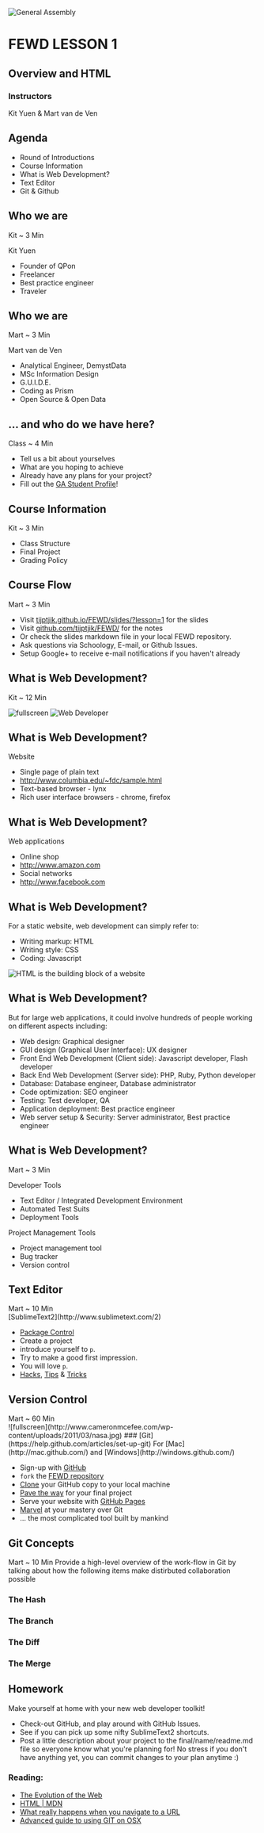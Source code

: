![General Assembly](assets/images/ga.png)
# FEWD LESSON 1

## Overview and HTML

### Instructors
Kit Yuen & Mart van de Ven 



## Agenda

* Round of Introductions
* Course Information
* What is Web Development?
* Text Editor
* Git & Github




## Who we are
<aside class="notes">Kit ~ 3 Min</aside>

Kit Yuen

* Founder of QPon
* Freelancer
* Best practice engineer
* Traveler



## Who we are
<aside class="notes">Mart ~ 3 Min</aside>

Mart van de Ven

* Analytical Engineer, DemystData
* MSc Information Design
* G.U.I.D.E.
* Coding as Prism
* Open Source & Open Data



## ... and who do we have here?
<aside class="notes">Class ~ 4 Min</aside>

* Tell us a bit about yourselves
* What are you hoping to achieve
* Already have any plans for your project?
* Fill out the [GA Student Profile](https://generalassembly.wufoo.com/forms/k4k4r7/)!



## Course Information
<aside class="notes">Kit ~ 3 Min</aside>

* Class Structure
* Final Project
* Grading Policy



## Course Flow
<aside class="notes">Mart ~ 3 Min</aside>

* Visit [tijptjik.github.io/FEWD/slides/?lesson=1](http://tijptjik.github.io/FEWD/slides/?lesson=1) for the slides
* Visit [github.com/tijptjik/FEWD/](https://github.com/tijptjik/FEWD/blob/gh-pages/lesson1/slides.md) for the notes
* Or check the slides markdown file in your local FEWD repository.  
* Ask questions via Schoology, E-mail, or Github Issues.
* Setup Google+ to receive e-mail notifications if you haven't already



## What is Web Development?
<aside class="notes">Kit ~ 12 Min</aside>

![fullscreen](http://ankitsahay.com/wp-content/uploads/2013/06/The.Matrix.glmatrix.31.png)
![Web Developer](../assets/images/web-developer.jpg)



## What is Web Development?
<aside class="notes"></aside>

Website

* Single page of plain text
* http://www.columbia.edu/~fdc/sample.html
* Text-based browser - lynx
* Rich user interface browsers - chrome, firefox



## What is Web Development?
<aside class="notes"></aside>

Web applications

* Online shop
* http://www.amazon.com 
* Social networks
* http://www.facebook.com



## What is Web Development?
<aside class="notes"></aside>

For a static website, web development can simply refer to:

* Writing markup: HTML
* Writing style: CSS
* Coding: Javascript

![HTML is the building block of a website](../assets/images/web_blocks.gif)



## What is Web Development?
<aside class="notes"></aside>

But for large web applications, it could involve hundreds of people working on different aspects including:

* Web design: Graphical designer
* GUI design (Graphical User Interface): UX designer
* Front End Web Development (Client side): Javascript developer, Flash developer
* Back End Web Development (Server side): PHP, Ruby, Python developer
* Database: Database engineer, Database administrator
* Code optimization: SEO engineer
* Testing: Test developer, QA
* Application deployment: Best practice engineer
* Web server setup & Security: Server administrator, Best practice engineer



## What is Web Development?
<aside class="notes">Mart ~ 3 Min</aside>

Developer Tools

* Text Editor / Integrated Development Environment
* Automated Test Suits
* Deployment Tools

Project Management Tools

* Project management tool
* Bug tracker
* Version control



## Text Editor
<aside class="notes">Mart ~ 10 Min</aside>
[SublimeText2](http://www.sublimetext.com/2)

* [Package Control](http://wbond.net/sublime_packages/package_control/installation)
* Create a project
* introduce yourself to `p`.
* Try to make a good first impression.
* You will love `p`.
* [Hacks](http://hexlator.blogspot.hk/2013/05/best-sublime-text-2-tips-tricks-hacks.html), [Tips](http://net.tutsplus.com/articles/news/perfect-workflow-in-sublime-text-free-course/) & [Tricks](http://net.tutsplus.com/tutorials/tools-and-tips/sublime-text-2-tips-and-tricks/)




## Version Control
<aside class="notes">Mart ~ 60 Min</aside>
![fullscreen](http://www.cameronmcefee.com/wp-content/uploads/2011/03/nasa.jpg)
### [Git](https://help.github.com/articles/set-up-git)
For [Mac](http://mac.github.com/) and [Windows](http://windows.github.com/)

* Sign-up with [GitHub](https://github.com/signup/free)
* `fork` the [FEWD repository](https://github.com/tijptjik/FEWD)
* [Clone](http://support.fastpdfkit.com/kb/how-to/how-to-clone-from-github) your GitHub copy to your local machine
* [Pave the way](https://help.github.com/articles/making-changes) for your final project
* Serve your website with [GitHub Pages](https://help.github.com/articles/creating-project-pages-manually)
* [Marvel](https://github.com/) at your mastery over Git
* ... the most complicated tool built by mankind



## Git Concepts
<aside class="notes">Mart ~ 10 Min
Provide a high-level overview of the work-flow in Git by talking about how the following items make distirbuted collaboration possible</aside>

### The Hash
### The Branch
### The Diff
### The Merge



## Homework
<aside class="notes"></aside>

Make yourself at home with your new web developer toolkit! 

* Check-out GitHub, and play around with GitHub Issues.
* See if you can pick up some nifty SublimeText2 shortcuts.
* Post a little description about your project to the final/name/readme.md file so everyone know what you're planning for! No stress if you don't have anything yet, you can commit changes to your plan anytime :)

### Reading:

* [The Evolution of the Web](http://www.evolutionoftheweb.com/?hl=en)
* [HTML | MDN](https://developer.mozilla.org/en-US/docs/HTML)
* [What really happens when you navigate to a URL](http://igoro.com/archive/what-really-happens-when-you-navigate-to-a-url/)
* [Advanced guide to using GIT on OSX](http://shaun.boyblack.co.za/blog/2009/03/14/getting-started-with-git-on-mac-os-x/)
